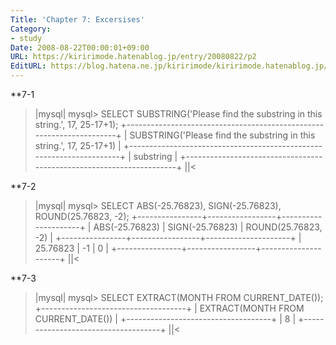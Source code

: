 ```yaml
---
Title: 'Chapter 7: Excersises'
Category:
- study
Date: 2008-08-22T00:00:01+09:00
URL: https://kiririmode.hatenablog.jp/entry/20080822/p2
EditURL: https://blog.hatena.ne.jp/kiririmode/kiririmode.hatenablog.jp/atom/entry/8454420450078214345
---
```


**7-1
>|mysql|
mysql> SELECT SUBSTRING('Please find the substring in this string.', 17, 25-17+1);
+---------------------------------------------------------------------+
| SUBSTRING('Please find the substring in this string.', 17, 25-17+1) |
+---------------------------------------------------------------------+
| substring                                                           |
+---------------------------------------------------------------------+
||<

**7-2
>|mysql|
mysql> SELECT ABS(-25.76823), SIGN(-25.76823), ROUND(25.76823, -2);
+----------------+-----------------+---------------------+
| ABS(-25.76823) | SIGN(-25.76823) | ROUND(25.76823, -2) |
+----------------+-----------------+---------------------+
|       25.76823 |              -1 |                   0 |
+----------------+-----------------+---------------------+
||<

**7-3
>|mysql|
mysql> SELECT EXTRACT(MONTH FROM CURRENT_DATE());
+------------------------------------+
| EXTRACT(MONTH FROM CURRENT_DATE()) |
+------------------------------------+
|                                  8 |
+------------------------------------+
||<
